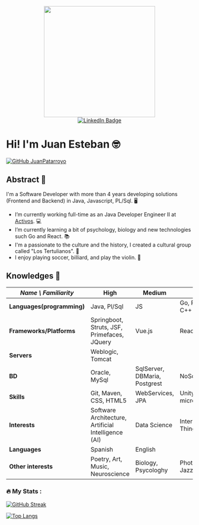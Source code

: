 <div id="header" align="center">
  <img src="https://c.tenor.com/a-TsAtfszc8AAAAC/homer-any.gif" width="300"/>
  <div id="badges">
    <a href="https://www.linkedin.com/in/juan-esteban-patarroyo-61a566186">
      <img src="https://img.shields.io/badge/LinkedIn-blue?style=for-the-badge&logo=linkedin&logoColor=white" alt="LinkedIn Badge"/>
    </a>
  </div>
  <img src="https://komarev.com/ghpvc/?username=your-github-JuanPatarroyo&style=flat-square&color=blue" alt=""/>
</div>

# Hi! I'm Juan Esteban 🤓

[![GitHub JuanPatarroyo](https://img.shields.io/github/followers/JuanPatarroyo?label=follow&style=social)](https://github.com/JuanPatarroyo)

## Abstract 😬
I'm a Software Developer with more than 4 years developing solutions (Frontend and Backend) in Java, Javascript, PL/Sql. 🖥
- I’m currently working full-time as an Java Developer Engineer II at [Activos](https://activos.com.co). 💻
- I’m currently learning a bit of psychology, biology and new technologies such Go and React. 📚
- I'm a passionate to the culture and the history, I created a cultural group called "Los Tertulianos". 🎨
- I enjoy playing soccer, billiard, and play the violin. 🎻

## Knowledges 🧠
| *Name \ Familiarity* | High | Medium | Low |
| --------------- | --------------- | --------------- | ------------- |
| **Languages(programming)** | Java, Pl/Sql | JS | Go, Python, C++ |
| **Frameworks/Platforms** | Springboot, Struts, JSF, Primefaces, JQuery | Vue.js | React |
| **Servers** | Weblogic, Tomcat |  |  |
| **BD** | Oracle, MySql | SqlServer, DBMaria, Postgrest | NoSql |
| **Skills** | Git, Maven, CSS, HTML5 | WebServices, JPA | Unity3D, microservices |
| **Interests** | Software Architecture, Artificial Intelligence (AI) | Data Science | Internet of Things |
| **Languages** | Spanish | English |  |
| **Other interests** | Poetry, Art, Music, Neuroscience | Biology, Psycologhy | Photography, Jazz |

### :fire: My Stats :

[![GitHub Streak](http://github-readme-streak-stats.herokuapp.com?user=JuanPatarroyo&theme=radical&background=000000)](https://git.io/streak-stats)

[![Top Langs](https://github-readme-stats.vercel.app/api/top-langs/?username=JuanPatarroyo&layout=compact&theme=vision-friendly-dark)](https://github.com/anuraghazra/github-readme-stats)

